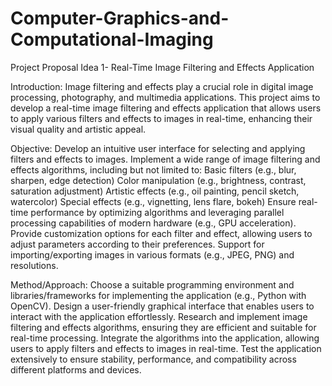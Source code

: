# Computer-Graphics-and-Computational-Imaging

Project Proposal Idea 1- Real-Time Image Filtering and Effects Application

Introduction: Image filtering and effects play a crucial role in digital image processing, photography, and multimedia applications. This project aims to develop a real-time image filtering and effects application that allows users to apply various filters and effects to images in real-time, enhancing their visual quality and artistic appeal.

 Objective: Develop an intuitive user interface for selecting and applying filters and effects to images.
            Implement a wide range of image filtering and effects algorithms, including but not limited to:
            Basic filters (e.g., blur, sharpen, edge detection)
            Color manipulation (e.g., brightness, contrast, saturation adjustment)
            Artistic effects (e.g., oil painting, pencil sketch, watercolor)
            Special effects (e.g., vignetting, lens flare, bokeh)
            Ensure real-time performance by optimizing algorithms and leveraging parallel processing capabilities of modern hardware (e.g.,                  GPU acceleration).
            Provide customization options for each filter and effect, allowing users to adjust parameters according to their preferences.
            Support for importing/exporting images in various formats (e.g., JPEG, PNG) and resolutions.
  
  Method/Approach: 
            Choose a suitable programming environment and libraries/frameworks for implementing the application (e.g., Python with                    OpenCV).
            Design a user-friendly graphical interface that enables users to interact with the application effortlessly.
            Research and implement image filtering and effects algorithms, ensuring they are efficient and suitable for real-time                     processing.
            Integrate the algorithms into the application, allowing users to apply filters and effects to images in real-time.
            Test the application extensively to ensure stability, performance, and compatibility across different platforms and devices.

